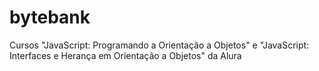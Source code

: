 # bytebank
Cursos "JavaScript: Programando a Orientação a Objetos" e "JavaScript: Interfaces e Herança em Orientação a Objetos" da Alura
